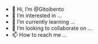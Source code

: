 - 👋 Hi, I’m @Gitoibento
- 👀 I’m interested in ...
- 🌱 I’m currently learning ...
- 💞️ I’m looking to collaborate on ...
- 📫 How to reach me ...

<!---
Gitoibento/Gitoibento is a ✨ special ✨ repository because its `README.md` (this file) appears on your GitHub profile.
You can click the Preview link to take a look at your changes.
--->
